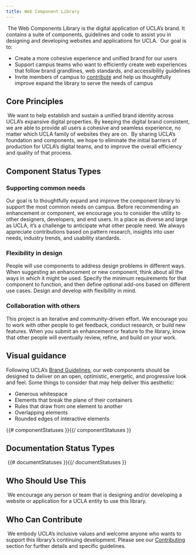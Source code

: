 ```yaml
---
title: Web Component Library
---
```

​
The Web Components Library is the digital application of UCLA’s brand. It contains a suite of components, guidelines and code to assist you in designing and developing websites and applications for UCLA.
​
Our goal is to:
* Create a more cohesive experience and unified brand for our users
* Support campus teams who want to efficiently create web experiences that follow brand grandlines, web standards, and accessibility guidelines
* Invite members of campus to [contribute](/build/%!CurrentVersion%!/docs/contribute/contributing.html) and help us thoughtfully improve expand the library to serve the needs of campus
​

## **Core Principles**
​
We want to help establish and sustain a unified brand identity across UCLA’s expansive digital properties. By keeping the digital brand consistent, we are able to provide all users a cohesive and seamless experience, no matter which UCLA family of websites they are on.
​
By sharing UCLA’s foundation and components, we hope to eliminate the initial barriers of production for UCLA’s digital teams, and to improve the overall efficiency and quality of that process.
​
## **Component Status Types**
### **Supporting common needs**
Our goal is to thoughtfully expand and improve the component library to support the most common needs on campus. Before recommending an enhancement or component, we encourage you to consider the utility to other designers, developers, and end users. In a place as diverse and large as UCLA, it’s a challenge to anticipate what other people need. We always appreciate contributions based on pattern research, insights into user needs, industry trends, and usability standards.
​
### **Flexibility in design**
People will use components to address design problems in different ways. When suggesting an enhancement or new component, think about all the ways in which it might be used. Specify the minimum requirements for that component to function, and then define optional add-ons based on different use cases. Design and develop with flexibility in mind.
​
### **Collaboration with others**
This project is an iterative and community-driven effort. We encourage you to work with other people to get feedback, conduct research, or build new features. When you submit an enhancement or feature to the library, know that other people will eventually review, refine, and build on your work.

## **Visual guidance**
Following UCLA’s [Brand Guidelines](https://brand.ucla.edu/), our web components should be designed to deliver on an open, optimistic, energetic, and progressive look and feel. Some things to consider that may help deliver this aesthetic:
* Generous whitespace
* Elements that break the plane of their containers
* Rules that draw from one element to another
* Overlapping elements
* Rounded edges of interactive elements
​

{{# componentStatuses }}{{/ componentStatuses }}
​

## **Documentation Status Types**
​
{{# documentStatuses }}{{/ documentStatuses }}
​

## **Who Should Use This**
​
We encourage any person or team that is designing and/or developing a website or application for a UCLA entity to use this library.
​
## **Who Can Contribute**
​
We embody UCLA’s inclusive values and welcome anyone who wants to support this library’s continuing development. Please see our [Contributing](/build/%!CurrentVersion%!/docs/contribute/contributing.html) section for further details and specific guidelines.
